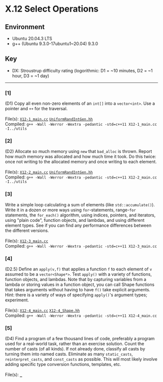 # X.12 Select Operations

## Environment
- Ubuntu 20.04.3 LTS
- g++ (Ubuntu 9.3.0-17ubuntu1~20.04) 9.3.0

## Key
- DX: Stroustrup difficulty rating (logorithmic: D1 = ~10 minutes, D2 = ~1 hour, D3 = ~1 day)

---

### \[1\]
(D1) Copy all even non-zero elements of an `int[]` into a `vector<int>`. Use a pointer and `++` for the traversal.\
\
File(s): [`X12-1_main.cc`](./X12-1_main.cc) [`UniformRandIntGen.hh`](../utils/UniformRandIntGen.hh)\
Compiled: `g++ -Wall -Werror -Wextra -pedantic -std=c++11 X12-1_main.cc -I../utils`

### \[2\]
(D2) Allocate so much memory using `new` that `bad_alloc` is thrown. Report how much memory was allocated and how much time it took. Do this twice: once not writing to the allocated memory and once writing to each element.\
\
File(s): [`X12-2_main.cc`](./X12-2_main.cc) [`UniformRandIntGen.hh`](../utils/UniformRandIntGen.hh)\
Compiled: `g++ -Wall -Werror -Wextra -pedantic -std=c++11 X12-2_main.cc -I../utils`

### \[3\]
Write a simple loop calculating a sum of elements (like `std::accumulate()`). Write it in a dozen or more ways using `for`-statements, range-`for` statements, the `for_each()` algorithm, using indices, pointers, and iterators, using "plain code", function objects, and lambdas, and using different element types. See if you can find any performance differences between the different versions.\
\
File(s): [`X12-3_main.cc`](./X12-3_main.cc)\
Compiled: `g++ -Wall -Werror -Wextra -pedantic -std=c++11 X12-3_main.cc`

### \[4\]
(D2.5) Define an `apply(v,f)` that applies a function `f` to each element of `v` assumed to be a `vector<Shape*>`. Test `apply()` with a variety of functions, function objects, and lambdas. Note that by capturing variables from a lambda or storing values in a function object, you can call Shape functions that takes arguments without having to have `f()` take explicit arguments. Hint: there is a variety of ways of specifying `apply()`'s argument types; experiment.\
\
File(s): [`X12-4_main.cc`](./X12-4_main.cc) [`X12-4_Shape.hh`](./X12-4_Shape.hh)\
Compiled: `g++ -Wall -Werror -Wextra -pedantic -std=c++11 X12-4_main.cc`

### \[5\]
(D4) Find a program of a few thousand lines of code, preferably a program used for a real-world task, rather than an exercise solution. Count the number of casts (of all kinds). If not already done, classify all casts by turning them into named casts. Eliminate as many `static_casts`, `reinterpret_casts`, and `const_casts` as possible. This will most likely involve adding specific type conversion functions, templates, etc.\
\
File(s): [`_`](./)
